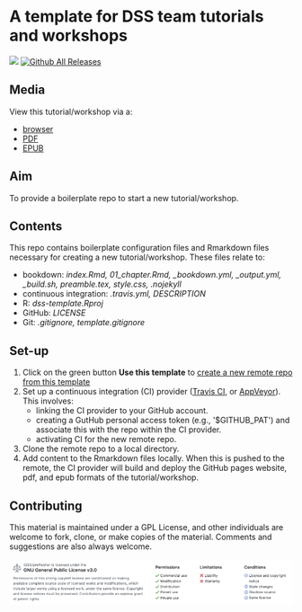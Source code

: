 # A template for DSS team tutorials and workshops
![](https://travis-ci.org/IQSS/dss-rbuild.svg?branch=master) [![Github All Releases](https://img.shields.io/github/downloads/IQSS/dss-rbuild/total.svg)]()

## Media
View this tutorial/workshop via a:
* [browser](https://iqss.github.io/dss-rbuild/)
* [PDF](https://github.com/IQSS/dss-rbuild/blob/gh-pages/Rbuild.pdf)
* [EPUB](https://github.com/IQSS/dss-rbuild/blob/gh-pages/Rbuild.epub)

## Aim
To provide a boilerplate repo to start a new tutorial/workshop.

## Contents
This repo contains boilerplate configuration files and Rmarkdown files necessary for creating a new tutorial/workshop. These files relate to:

* bookdown: *index.Rmd, 01_chapter.Rmd, _bookdown.yml, _output.yml, _build.sh, preamble.tex, style.css, .nojekyll*
* continuous integration: *.travis.yml, DESCRIPTION*
* R: *dss-template.Rproj*
* GitHub: *LICENSE*
* Git: *.gitignore, template.gitignore*

## Set-up
1. Click on the green button **Use this template** to [create a new remote repo from this template](https://help.github.com/en/articles/creating-a-repository-from-a-template)
2. Set up a continuous integration (CI) provider ([Travis CI](https://docs.travis-ci.com/user/tutorial/), or [AppVeyor](https://www.appveyor.com/docs/)). This involves:
    + linking the CI provider to your GitHub account.
    + creating a GutHub personal access token (e.g., '$GITHUB_PAT') and associate this with the repo within the CI provider.
    + activating CI for the new remote repo.
3. Clone the remote repo to a local directory.
4. Add content to the Rmarkdown files locally. When this is pushed to the remote, the CI provider will build and deploy the GitHub pages website, pdf, and epub formats of the tutorial/workshop.

## Contributing
This material is maintained under a GPL License, and other individuals are welcome to fork, clone, or make copies of the material. Comments and suggestions are also always welcome.

![](Images/readme-license.png)
